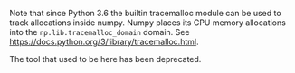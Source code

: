 Note that since Python 3.6 the builtin tracemalloc module can be used to
track allocations inside numpy.
Numpy places its CPU memory allocations into the `np.lib.tracemalloc_domain`
domain.
See https://docs.python.org/3/library/tracemalloc.html.

The tool that used to be here has been deprecated.
